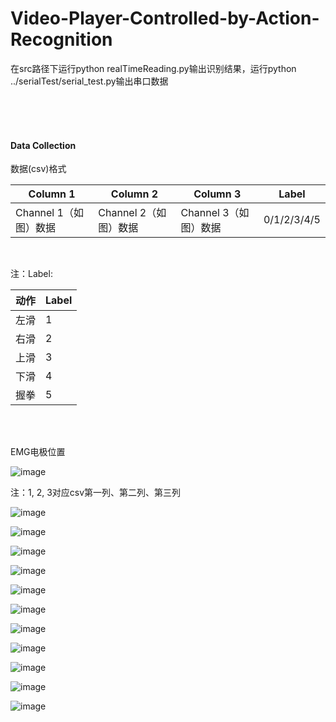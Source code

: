 # Video-Player-Controlled-by-Action-Recognition

 在src路径下运行python realTimeReading.py输出识别结果，运行python ../serialTest/serial_test.py输出串口数据

<br/>

<br/>

<br/>

#### Data Collection

数据(csv)格式

| Column 1              | Column 2              | Column 3              | Label       |
| --------------------- | --------------------- | --------------------- | ----------- |
| Channel 1（如图）数据 | Channel 2（如图）数据 | Channel 3（如图）数据 | 0/1/2/3/4/5 |

<br/>

注：Label:

| 动作 | Label |
| ---- | ----- |
| 左滑 | 1     |
| 右滑 | 2     |
| 上滑 | 3     |
| 下滑 | 4     |
| 握拳 | 5     |

<br/>

<br/>

EMG电极位置

![image](https://github.com/Diregie-J/Video-Player-Controlled-by-Action-Recognition/blob/main/IMG/channel_places.png)

注：1, 2, 3对应csv第一列、第二列、第三列

![image](https://github.com/Diregie-J/Video-Player-Controlled-by-Action-Recognition/blob/main/IMG/2021-03-01.png)

![image](https://github.com/Diregie-J/Video-Player-Controlled-by-Action-Recognition/blob/main/IMG/2021-03-01%20.png)

![image](https://github.com/Diregie-J/Video-Player-Controlled-by-Action-Recognition/blob/main/IMG/2021-03-01%20(1).png)

![image](https://github.com/Diregie-J/Video-Player-Controlled-by-Action-Recognition/blob/main/IMG/2021-03-01%20(2).png)

![image](https://github.com/Diregie-J/Video-Player-Controlled-by-Action-Recognition/blob/main/IMG/2021-03-01%20(3).png)

![image](https://github.com/Diregie-J/Video-Player-Controlled-by-Action-Recognition/blob/main/IMG/2021-03-01%20(4).png)

![image](https://github.com/Diregie-J/Video-Player-Controlled-by-Action-Recognition/blob/main/IMG/2021-03-01%20(5).png)

![image](https://github.com/Diregie-J/Video-Player-Controlled-by-Action-Recognition/blob/main/IMG/2021-03-01%20(6).png)

![image](https://github.com/Diregie-J/Video-Player-Controlled-by-Action-Recognition/blob/main/IMG/2021-03-01%20(7).png)

![image](https://github.com/Diregie-J/Video-Player-Controlled-by-Action-Recognition/blob/main/IMG/2021-03-01%20(8).png)

![image](https://github.com/Diregie-J/Video-Player-Controlled-by-Action-Recognition/blob/main/IMG/2021-03-01%20(9).png)